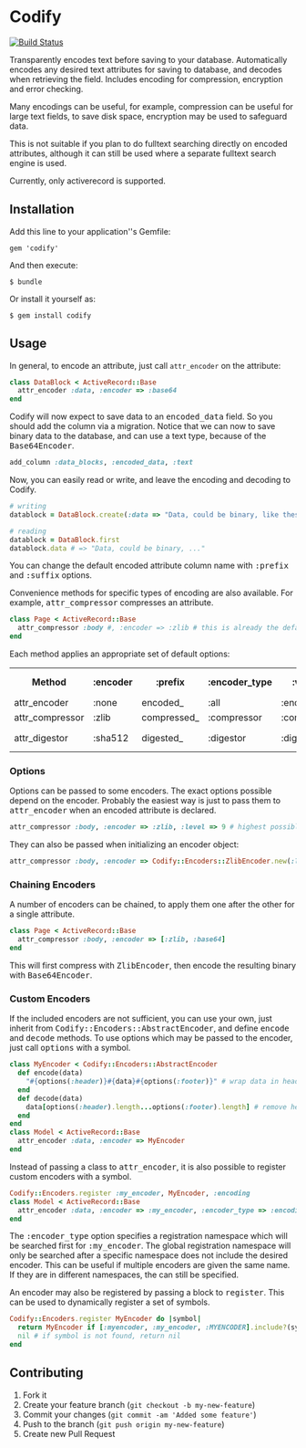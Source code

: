 # Codify

[![Build Status](https://secure.travis-ci.org/ronalchn/codify.png?branch=master)](http://travis-ci.org/ronalchn/codify)

Transparently encodes text before saving to your database. Automatically encodes any desired text attributes for saving to database, and decodes when retrieving the field. Includes encoding for compression, encryption and error checking.

Many encodings can be useful, for example, compression can be useful for large text fields, to save disk space, encryption may be used to safeguard data.

This is not suitable if you plan to do fulltext searching directly on encoded attributes, although it can still be used where a separate fulltext search engine is used.

Currently, only activerecord is supported.

## Installation

Add this line to your application''s Gemfile:

    gem 'codify'

And then execute:

    $ bundle

Or install it yourself as:

    $ gem install codify

## Usage

In general, to encode an attribute, just call `attr_encoder` on the attribute:

```ruby
class DataBlock < ActiveRecord::Base
  attr_encoder :data, :encoder => :base64
end
```

Codify will now expect to save data to an <tt>encoded_data</tt> field. So you should add the column via a migration. Notice that we can now to save binary data to the database, and can use a text type, because of the <tt>Base64Encoder</tt>.

```ruby
add_column :data_blocks, :encoded_data, :text
```

Now, you can easily read or write, and leave the encoding and decoding to Codify.

```ruby
# writing
datablock = DataBlock.create(:data => "Data, could be binary, like these: \0\x43!")

# reading
datablock = DataBlock.first
datablock.data # => "Data, could be binary, ..."
```

You can change the default encoded attribute column name with <tt>:prefix</tt> and <tt>:suffix</tt> options.

Convenience methods for specific types of encoding are also available. For example, <tt>attr_compressor</tt> compresses an attribute.

```ruby
class Page < ActiveRecord::Base
  attr_compressor :body #, :encoder => :zlib # this is already the default for attr_compressor
end
```

Each method applies an appropriate set of default options:

<table>
  <tr>
    <th>Method</th>           <th>:encoder</th> <th>:prefix</th>      <th>:encoder_type</th><th>:verb</th>      <th>:reverse_verb</th>    <th>Recommended Usage</th>
  </tr>
  <tr>
    <td>attr_encoder</td>     <td>:none</td>    <td>encoded_</td>     <td>:all</td>         <td>:encode</td>    <td>:decode</td>            <td>Encoding</td>
  </tr>
  <tr>
    <td>attr_compressor</td>  <td>:zlib</td>    <td>compressed_</td>  <td>:compressor</td>  <td>:compress</td>  <td>:uncompress</td>        <td>Compression</td>
  </tr>
  <tr>
    <td>attr_digestor</td>    <td>:sha512</td>  <td>digested_</td>    <td>:digestor</td>    <td>:digest</td>    <td>:decode (not used)</td> <td>Digest/Hashing</td>
  </tr>
</table>

### Options

Options can be passed to some encoders. The exact options possible depend on the encoder. Probably the easiest way is just to pass them to <tt>attr_encoder</tt> when an encoded attribute is declared.

```ruby
attr_compressor :body, :encoder => :zlib, :level => 9 # highest possible compression
```

They can also be passed when initializing an encoder object:

```ruby
attr_compressor :body, :encoder => Codify::Encoders::ZlibEncoder.new(:level => 9)
```

### Chaining Encoders

A number of encoders can be chained, to apply them one after the other for a single attribute.

```ruby
class Page < ActiveRecord::Base
  attr_compressor :body, :encoder => [:zlib, :base64]
end
```

This will first compress with <tt>ZlibEncoder</tt>, then encode the resulting binary with <tt>Base64Encoder</tt>.

### Custom Encoders

If the included encoders are not sufficient, you can use your own, just inherit from <tt>Codify::Encoders::AbstractEncoder</tt>, and define <tt>encode</tt> and <tt>decode</tt> methods. To use options which may be passed to the encoder, just call <tt>options</tt> with a symbol.

```ruby
class MyEncoder < Codify::Encoders::AbstractEncoder
  def encode(data)
    "#{options(:header)}#{data}#{options(:footer)}" # wrap data in header and footer
  end
  def decode(data)
    data[options(:header).length...options(:footer).length] # remove header and footer from data
  end
end
class Model < ActiveRecord::Base
  attr_encoder :data, :encoder => MyEncoder
end
```

Instead of passing a class to <tt>attr_encoder</tt>, it is also possible to register custom encoders with a symbol.

```ruby
Codify::Encoders.register :my_encoder, MyEncoder, :encoding
class Model < ActiveRecord::Base
  attr_encoder :data, :encoder => :my_encoder, :encoder_type => :encoding
end
```

The <tt>:encoder_type</tt> option specifies a registration namespace which will be searched first for <tt>:my_encoder</tt>. The global registration namespace will only be searched after a specific namespace does not include the desired encoder. This can be useful if multiple encoders are given the same name. If they are in different namespaces, the can still be specified.

An encoder may also be registered by passing a block to <tt>register</tt>. This can be used to dynamically register a set of symbols.

```ruby
Codify::Encoders.register MyEncoder do |symbol|
  return MyEncoder if [:myencoder, :my_encoder, :MYENCODER].include?(symbol)
  nil # if symbol is not found, return nil
end
```

## Contributing

1. Fork it
2. Create your feature branch (`git checkout -b my-new-feature`)
3. Commit your changes (`git commit -am 'Added some feature'`)
4. Push to the branch (`git push origin my-new-feature`)
5. Create new Pull Request
